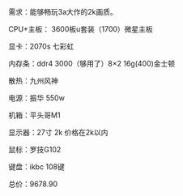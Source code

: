 需求：能够畅玩3a大作的2k画质。

CPU+主板： 3600板u套装（1700）微星主板 

显卡：2070s 七彩虹

内存条：ddr4 3000（够用了）8×2 16g(400)金士顿	

散热：九州风神

电源：振华 550w

机箱：平头哥M1

显示器：27寸 2k 价格在2k以内

鼠标：罗技G102

键盘：ikbc 108键

总价：9678.90